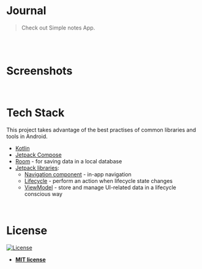 # Journal

> Check out Simple notes App.
<br>
<br>

# Screenshots









<br>

# Tech Stack
This project takes advantage of the best practises of common libraries and tools in Android.
* [Kotlin](https://kotlinlang.org/)  
* [Jetpack Compose](https://developer.android.com/jetpack) 
* [Room](https://developer.android.com/training/data-storage/room) - for saving data in a local database
* [Jetpack libraries](https://developer.android.com/jetpack):
   * [Navigation component](https://developer.android.com/topic/libraries/architecture/navigation/) - in-app navigation
   * [Lifecycle](https://developer.android.com/topic/libraries/architecture/lifecycle) - perform an action when lifecycle state changes
   * [ViewModel](https://developer.android.com/topic/libraries/architecture/viewmodel) - store and manage UI-related data in a lifecycle conscious way
   
   
   
   

<br>

# License

[![License](https://img.shields.io/:license-mit-blue.svg?style=for-the-badge)](https://badges.mit-license.org)

- **[MIT license](LICENSE)**
